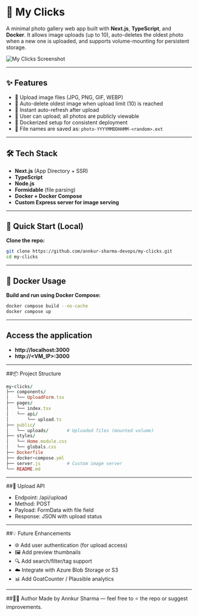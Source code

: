 # 📸 My Clicks

A minimal photo gallery web app built with **Next.js**, **TypeScript**, and **Docker**. It allows image uploads (up to 10), auto-deletes the oldest photo when a new one is uploaded, and supports volume-mounting for persistent storage.

![My Clicks Screenshot](./public/preview.png) <!-- Optional screenshot -->

---

## ✨ Features

- 🔼 Upload image files (JPG, PNG, GIF, WEBP)
- 🧼 Auto-delete oldest image when upload limit (10) is reached
- 🚀 Instant auto-refresh after upload
- 🔐 User can upload; all photos are publicly viewable
- 🐳 Dockerized setup for consistent deployment
- 📁 File names are saved as: `photo-YYYYMMDDHHMM-<random>.ext`

---

## 🛠️ Tech Stack

- **Next.js** (App Directory + SSR)
- **TypeScript**
- **Node.js**
- **Formidable** (file parsing)
- **Docker + Docker Compose**
- **Custom Express server for image serving**

---

## 🚀 Quick Start (Local)

**Clone the repo:**
```bash
git clone https://github.com/annkur-sharma-devops/my-clicks.git
cd my-clicks
```
---
## 🐳 Docker Usage

**Build and run using Docker Compose:**
```bash
docker compose build --no-cache
docker compose up
```
---
## Access the application

- **http://localhost:3000**
- **http://<VM_IP>:3000**
---

##📦 Project Structure
```ruby
my-clicks/
├── components/
│   └── UploadForm.tsx
├── pages/
│   └── index.tsx
│   └── api/
│       └── upload.ts
├── public/
│   └── uploads/       # Uploaded files (mounted volume)
├── styles/
│   └── Home.module.css
│   └── globals.css
├── Dockerfile
├── docker-compose.yml
├── server.js          # Custom image server
└── README.md
```
---

##📄 Upload API
- Endpoint: /api/upload
- Method: POST
- Payload: FormData with file field
- Response: JSON with upload status

---

##💡 Future Enhancements
- 🌐 Add user authentication (for upload access)
- 🖼️ Add preview thumbnails
- 🔍 Add search/filter/tag support
- ☁️ Integrate with Azure Blob Storage or S3
- 📊 Add GoatCounter / Plausible analytics

---

##👨‍💻 Author
Made by Annkur Sharma — feel free to ⭐ the repo or suggest improvements.

